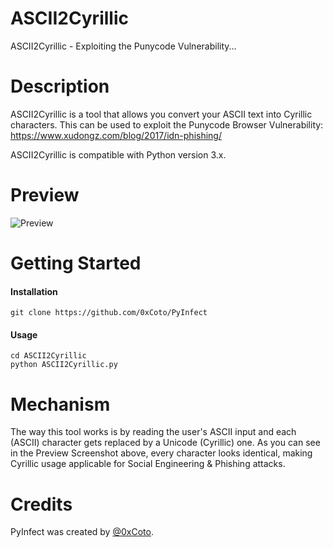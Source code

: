 # ASCII2Cyrillic
ASCII2Cyrillic - Exploiting the Punycode Vulnerability...

# Description
ASCII2Cyrillic is a tool that allows you convert your ASCII text into Cyrillic characters. This can be used to exploit the Punycode Browser Vulnerability: https://www.xudongz.com/blog/2017/idn-phishing/

ASCII2Cyrillic is compatible with Python version 3.x.

# Preview
![Preview](http://i.imgur.com/sFUME7t.png)

# Getting Started
#### Installation
```git clone https://github.com/0xCoto/PyInfect```

#### Usage

```
cd ASCII2Cyrillic
python ASCII2Cyrillic.py
```

# Mechanism
The way this tool works is by reading the user's ASCII input and each (ASCII) character gets replaced by a Unicode (Cyrillic) one. As you can see in the Preview Screenshot above, every character looks identical, making Cyrillic usage applicable for Social Engineering & Phishing attacks.

# Credits
PyInfect was created by [@0xCoto](https://github.com/0xCoto).
